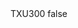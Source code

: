 <?xml version="1.0" encoding="UTF-8"?>
<CustomMetadata xmlns="http://soap.sforce.com/2006/04/metadata">
    <label>TXU300</label>
    <protected>false</protected>
</CustomMetadata>
